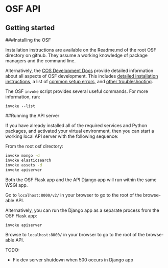 
# OSF API

## Getting started

###Installing the OSF

Installation instructions are available on the Readme.md of the root OSF directory on github.
They assume a working knowledge of package managers and the command line.

Alternatively, the [COS Development Docs](http://cosdev.readthedocs.org/) provide detailed information about all aspects of OSF development.
This includes [detailed installation instructions](http://cosdev.readthedocs.org/en/latest/osf/setup.html),
a list of [common setup errors](http://cosdev.readthedocs.org/en/latest/osf/setup.html#common-error-messages), and
[other troubleshooting](http://cosdev.readthedocs.org/en/latest/osf/common_problems.html).

The OSF `invoke` script provides several useful commands. For more information, run:

`invoke --list`

##Running the API server

If you have already installed all of the required services and Python packages, and activated your virtual environment, then you can start a working local API server with the following sequence:

From the root osf directory:

```bash
invoke mongo -d
invoke elasticsearch
invoke assets -d
invoke apiserver
```

Both the OSF Flask app and the API Django app will run within the same WSGI app.

Go to `localhost:8000/v2/` in your browser to go to the root of the browse-able API.

Alternatively, you can run the Django app as a separate process from the OSF Flask app:

```bash
invoke apiserver
```

Browse to `localhost:8000/` in your browser to go to the root of the browse-able API.


TODO:

- Fix dev server shutdown when 500 occurs in Django app

